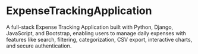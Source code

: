 # ExpenseTrackingApplication
A full-stack Expense Tracking Application built with Python, Django, JavaScript, and Bootstrap, enabling users to manage daily expenses with features like search, filtering, categorization, CSV export, interactive charts, and secure authentication.
